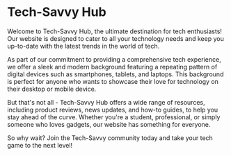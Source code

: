 <!--font:Montserrat-->

# Tech-Savvy Hub

Welcome to Tech-Savvy Hub, the ultimate destination for tech enthusiasts! Our website is designed to cater to all your technology needs and keep you up-to-date with the latest trends in the world of tech.

As part of our commitment to providing a comprehensive tech experience, we offer a sleek and modern background featuring a repeating pattern of digital devices such as smartphones, tablets, and laptops. This background is perfect for anyone who wants to showcase their love for technology on their desktop or mobile device.

But that's not all - Tech-Savvy Hub offers a wide range of resources, including product reviews, news updates, and how-to guides, to help you stay ahead of the curve. Whether you're a student, professional, or simply someone who loves gadgets, our website has something for everyone.

So why wait? Join the Tech-Savvy community today and take your tech game to the next level!

<!--

Write me markdown content of website with wallpaper:

"A wallpaper featuring a repeating pattern of sleek and modern digital devices, such as smartphones, tablets, and laptops."

The header of the page should not be copy of the text but rather a real content of the website which is using this wallpaper.


---


# Tech Savvy Wallpapers

Looking for a wallpaper that reflects your love for technology? Our Tech Savvy Wallpaper is the perfect fit! Featuring a sleek and modern repeating pattern of digital devices such as smartphones, tablets, and laptops, this wallpaper is sure to impress tech enthusiasts.

With its high-quality resolution, the Tech Savvy Wallpaper will add a touch of sophistication to your desktop or mobile device. Whether you're a student, professional, or simply someone who loves gadgets, this wallpaper is an excellent choice.

So why wait? Download the Tech Savvy Wallpaper today and show off your tech-savviness in style!


---


Heading should not include word "wallpaper". The website should not be about the wallpaper itself, wallpaper is just a related background, rewrite whole content.


---


# Tech-Savvy Hub

Welcome to Tech-Savvy Hub, the ultimate destination for tech enthusiasts! Our website is designed to cater to all your technology needs and keep you up-to-date with the latest trends in the world of tech.

As part of our commitment to providing a comprehensive tech experience, we offer a sleek and modern background featuring a repeating pattern of digital devices such as smartphones, tablets, and laptops. This background is perfect for anyone who wants to showcase their love for technology on their desktop or mobile device.

But that's not all - Tech-Savvy Hub offers a wide range of resources, including product reviews, news updates, and how-to guides, to help you stay ahead of the curve. Whether you're a student, professional, or simply someone who loves gadgets, our website has something for everyone.

So why wait? Join the Tech-Savvy community today and take your tech game to the next level!


---


Write me a Google font which is best fitting for the website.

Pick from the list:
- Roboto
- Lobster
- Inter
- Poppins
- Great Vibes
- Creepster
- Orbitron
- Alegreya
- Cinzel
- Raleway
- Cormorant Garamond
- Open Sans
- Cinzel Decorative
- IBM Plex Sans
- Playfair Display
- Futura
- Dancing Script
- Exo 2
- Montserrat
- Lato
- Barlow Condensed
- Cabin


Write just the font name nothing else.


---


Montserrat

-->
